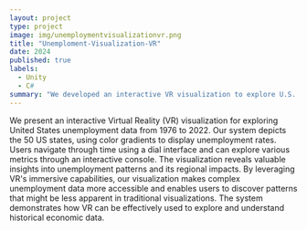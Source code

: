 ```yaml
---
layout: project
type: project
image: img/unemploymentvisualizationvr.png
title: "Unemploment-Visualization-VR"
date: 2024
published: true
labels:
  - Unity
  - C#
summary: "We developed an interactive VR visualization to explore U.S. unemployment data (1976-2022). The system uses color gradients to represent unemployment rates across all 50 states, allowing users to navigate through time with a dial interface and explore metrics via an interactive console. By leveraging VR’s immersive capabilities, the visualization enhances accessibility and reveals patterns that may be less apparent in traditional data representations."
---
```



We present an interactive Virtual Reality (VR) visualization for exploring United States unemployment data from 1976 to 2022. Our system depicts the 50 US states, using color gradients to display unemployment rates. Users navigate through time using a dial interface and can explore various metrics through an interactive console. The visualization reveals valuable insights into unemployment patterns and its regional impacts. By leveraging VR's immersive capabilities, our visualization makes complex unemployment data more accessible and enables users to discover patterns that might be less apparent in traditional visualizations. The system demonstrates how VR can be effectively used to explore and understand historical economic data.
